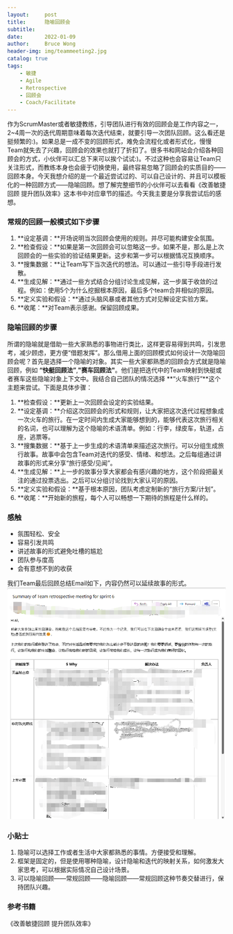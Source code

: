```yaml
---
layout:     post
title:      隐喻回顾会
subtitle:   
date:       2022-01-09
author:     Bruce Wong
header-img: img/teammeeting2.jpg
catalog: true
tags:
    - 敏捷
    - Agile
    - Retrospective
    - 回顾会
    - Coach/Facilitate
---
```

 
作为ScrumMaster或者敏捷教练，引导团队进行有效的回顾会是工作内容之一，2~4周一次的迭代周期意味着每次迭代结束，就要引导一次团队回顾。这么看还是挺频繁的:)。如果总是一成不变的回顾形式，难免会流程化或者形式化，慢慢Team就失去了兴趣，回顾会的效果也就打了折扣了。很多书和网站会介绍各种回顾会的方式，小伙伴可以汇总下来可以挨个试试:)。不过这种也会容易让Team只关注形式，而教练本身也会疲于切换使用，最终容易忽略了回顾会的实质目的——回顾本身。今天我想介绍的是一个最近尝试过的、可以自己设计的、并且可以模板化的一种回顾方式——隐喻回顾。想了解完整细节的小伙伴可以去看看《改善敏捷回顾 提升团队效率》这本书中对应章节的描述。今天我主要是分享我尝试后的感想。  

### 常规的回顾一般模式如下步骤   
1. **设定基调：**开场说明当次回顾会使用的规则。并尽可能构建安全氛围。
2. **检查假设：**如果是第一次回顾会可以忽略这一步。如果不是，那么是上次回顾会的一些实验的验证结果更新。这步和第一步可以根据情况互换顺序。  
3. **搜集数据：**让Team写下当次迭代的想法。可以通过一些引导手段进行发散。
4. **生成见解：**通过一些方式结合分组讨论生成见解，这一步属于收敛的过程。例如：使用5个为什么挖掘根本原因，最后多个team合并相似的原因。
5. **定义实验和假设：**通过头脑风暴或者其他方式对见解设定实验方案。
6. **收尾：**对Team表示感谢。保留回顾成果。

### 隐喻回顾的步骤  
所谓的隐喻就是借助一些大家熟悉的事物进行类比，这样更容易得到共鸣，引发思考，减少顾虑，更方便“借题发挥”。那么借用上面的回顾模式如何设计一次隐喻回顾会呢？首先是选择一个隐喻的对象。其实一些大家都熟悉的回顾会方式就是隐喻回顾，例如 **“快艇回顾法”**,**"赛车回顾法"**。他们是把迭代中的Team映射到快艇或者赛车这些隐喻对象上下文中。我结合自己团队的情况选择 **“火车旅行”**这个主题来尝试。下面是具体步骤：  

1. **检查假设：**更新上一次回顾会设定的实验结果。  
2. **设定基调：**介绍这次回顾会的形式和规则，让大家把这次迭代过程想象成一次火车的旅行。在一定时间内生成大家能够想到的，能够代表这次旅行相关的名词，也可以理解为这个隐喻的术语清单。例如：行李，绿皮车，轨道，占座，逃票等。  
3. **搜集数据：**基于上一步生成的术语清单来描述这次旅行。可以分组生成旅行故事。故事中会包含Team对迭代的感受、情绪、和想法。之后每组通过讲故事的形式来分享“旅行感受/见闻”。  
4. **生成见解：**上一步的故事分享大家都会有感兴趣的地方，这个阶段把最关注的通过投票选出。之后可以分组讨论找到大家认可的原因。  
5. **定义实验和假设：**基于根本原因，团队考虑定制新的“旅行方案/计划”。
6. **收尾：**开始新的旅程，每个人可以畅想一下期待的旅程是什么样的。  

### 感触    
+ 氛围轻松、安全  
+ 容易引发共鸣  
+ 讲述故事的形式避免吐槽的尴尬  
+ 团队参与度高  
+ 会有意想不到的收获  

我们Team最后回顾总结Email如下，内容仍然可以延续故事的形式。
![Metaphor](/img/data/trip_metaphor.png)   

### 小贴士  
1. 隐喻可以选择工作或者生活中大家都熟悉的事情。方便接受和理解。  
2. 框架是固定的，但是使用哪种隐喻，设计隐喻和迭代的映射关系，如何激发大家思考，可以根据实际情况自己设计场景。  
3. 可以隐喻回顾——常规回顾——隐喻回顾——常规回顾这种节奏交替进行，保持团队兴趣。

### 参考书籍  
《改善敏捷回顾 提升团队效率》